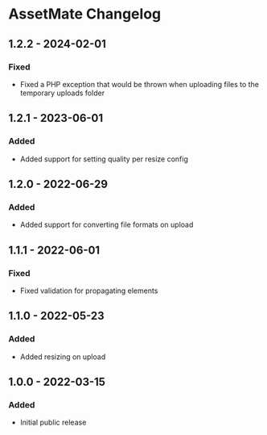 # AssetMate Changelog

## 1.2.2 - 2024-02-01

### Fixed
- Fixed a PHP exception that would be thrown when uploading files to the temporary uploads folder

## 1.2.1 - 2023-06-01

### Added
- Added support for setting quality per resize config

## 1.2.0 - 2022-06-29

### Added
- Added support for converting file formats on upload

## 1.1.1 - 2022-06-01

### Fixed
- Fixed validation for propagating elements

## 1.1.0 - 2022-05-23

### Added
- Added resizing on upload

## 1.0.0 - 2022-03-15

### Added
- Initial public release
